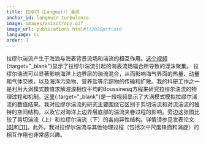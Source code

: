 ```yaml
---
title: 拉缪尔（Langmuir）湍流
anchor_id: langmuir-turbulence
image: images/anisotropy.gif
image_url: publications.html#li2020prfluid
language: sc
order: 1
---
```


拉缪尔湍流产生于海浪与海表背景流场和湍流的相互作用。[这个视频](https://youtu.be/OAOESUrh2FI){:target="_blank"}显示了拉缪尔湍流引起的海表流场辐合所导致的浮沫聚集。 拉缪尔湍流可以显著影响海洋上边界层的湍流混合，从而影响海气界面的热量、动量和气体交换，以及海洋污染物、营养盐等示踪物的传输和扩散。我的科研工作之一是利用大涡模式数值求解波浪相位平均的Boussinesq方程来研究拉缪尔湍流的物理过程和机制。[这里](https://youtu.be/0QcNs5Y8GmM){:target="_blank"}是一段视频显示了大涡模式模拟拉缪尔湍流的数值结果。我对拉缪尔湍流的研究主要围绕它区别于剪切湍流和对流湍流的独特的空间结构，以及它对海洋上边界层底部的湍流夹卷过程的影响。旁边这张图比较了剪切湍流（上）和拉缪尔湍流（下）的各向异性结构。详情请参见发表论文[[6]](publications_sc.html#li2017jpo)和[[11]](publications_sc.html#li2020prfluid)。此外，我对拉缪尔湍流与其他物理过程（包括次中尺度锋面和涡旋）的相互作用也非常感兴趣。
